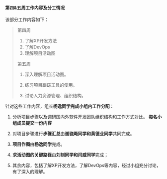 #### 第四&五周工作内容及分工情况

该部分工作内容如下：

> 第四周
>
> 1.  了解XP开发方法
> 2.  了解DevOps
> 3.  理解项目活动图
>
> 第五周
>
> 1. 深入理解项目活动图。
>
> 2. 练习项目跟踪工具的使用。
>
> 3. 讨论人力资源管理、组织结构。

针对这些工作内容，组长**杨逸同学完成小组内工作分配**：

1. 分析项目步骤以及调研国内外软件开发团队组织结构和工作方式对比。  **每名小组成员提交一份内容**

2. 对项目步骤进行**步骤汇总**由**谢骁飏同学和黄德业同学**共同完成。

3. **项目作图**由**杨逸同学**完成。

4. **求活动图的关键路径**由**刘钊同学和闫威同学**完成；

5. 其余内容，包括了解XP开发方法，了解DevOps等内容，经过小组充分讨论，有了深入的理解。